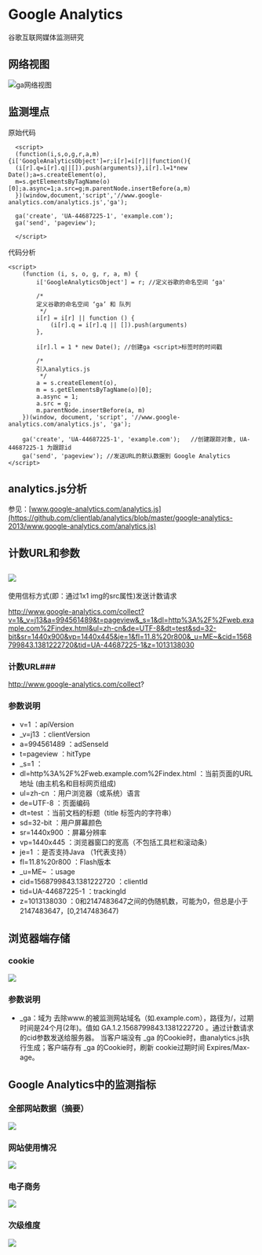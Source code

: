Google Analytics
==================

谷歌互联网媒体监测研究 


网络视图
--
![ga网络视图](https://raw.github.com/clientlab/analytics/master/google-analytics-2013/img/network.jpg)

监测埋点
--
原始代码

      <script>
      (function(i,s,o,g,r,a,m){i['GoogleAnalyticsObject']=r;i[r]=i[r]||function(){
      (i[r].q=i[r].q||[]).push(arguments)},i[r].l=1*new Date();a=s.createElement(o),
      m=s.getElementsByTagName(o)[0];a.async=1;a.src=g;m.parentNode.insertBefore(a,m)
      })(window,document,'script','//www.google-analytics.com/analytics.js','ga');
      
      ga('create', 'UA-44687225-1', 'example.com');
      ga('send', 'pageview');
      
      </script>

代码分析

	<script>
	    (function (i, s, o, g, r, a, m) {
	        i['GoogleAnalyticsObject'] = r; //定义谷歌的命名空间 ‘ga'
	
	        /*
	        定义谷歌的命名空间 ‘ga’ 和 队列
	         */
	        i[r] = i[r] || function () {
	            (i[r].q = i[r].q || []).push(arguments)
	        },
	
	        i[r].l = 1 * new Date(); //创建ga <script>标签时的时间戳
	
	        /*
	        引入analytics.js
	         */
	        a = s.createElement(o),
	        m = s.getElementsByTagName(o)[0];
	        a.async = 1;
	        a.src = g;
	        m.parentNode.insertBefore(a, m)
	    })(window, document, 'script', '//www.google-analytics.com/analytics.js', 'ga');
	
	    ga('create', 'UA-44687225-1', 'example.com');   //创建跟踪对象, UA-44687225-1 为跟踪id
	    ga('send', 'pageview'); //发送URL的默认数据到 Google Analytics
	</script>

analytics.js分析
--
参见：[www.google-analytics.com/analytics.js](https://github.com/clientlab/analytics/blob/master/google-analytics-2013/www.google-analytics.com/analytics.js)

计数URL和参数
--
![](https://raw.github.com/clientlab/analytics/master/google-analytics-2013/img/send_request.jpg)
--
使用信标方式(即：通过1x1 img的src属性)发送计数请求

http://www.google-analytics.com/collect?v=1&_v=j13&a=994561489&t=pageview&_s=1&dl=http%3A%2F%2Fweb.example.com%2Findex.html&ul=zh-cn&de=UTF-8&dt=test&sd=32-bit&sr=1440x900&vp=1440x445&je=1&fl=11.8%20r800&_u=ME~&cid=1568799843.1381222720&tid=UA-44687225-1&z=1013138030

### 计数URL###
http://www.google-analytics.com/collect?

### 参数说明 ###
- v=1 ：apiVersion
- _v=j13 ：clientVersion
- a=994561489 ：adSenseId
- t=pageview ：hitType
- _s=1 ：
- dl=http%3A%2F%2Fweb.example.com%2Findex.html ：当前页面的URL地址 (由主机名和目标网页组成)
- ul=zh-cn ：用户浏览器（或系统）语言
- de=UTF-8 ：页面编码
- dt=test ：当前文档的标题（title 标签内的字符串）
- sd=32-bit ：用户屏幕颜色
- sr=1440x900 ：屏幕分辨率
- vp=1440x445 ：浏览器窗口的宽高（不包括工具栏和滚动条）
- je=1 ：是否支持Java （1代表支持）
- fl=11.8%20r800 ：Flash版本
- _u=ME~ ：usage
- cid=1568799843.1381222720 ：clientId
- tid=UA-44687225-1 ：trackingId
- z=1013138030 ：0和2147483647之间的伪随机数，可能为0，但总是小于2147483647，[0,2147483647)

浏览器端存储
--
### cookie ###
![](https://raw.github.com/clientlab/analytics/master/google-analytics-2013/img/cookie.jpg)

### 参数说明 ###
- _ga：域为 去除www.的被监测网站域名（如.example.com），路径为/，过期时间是24个月(2年)。值如 GA.1.2.1568799843.1381222720 。通过计数请求的cid参数发送给服务器。
当客户端没有 _ga 的Cookie时，由analytics.js执行生成；客户端存有 _ga 的Cookie时，刷新 cookie过期时间 Expires/Max-age。

Google Analytics中的监测指标
--

### 全部网站数据（摘要） ###
![](https://raw.github.com/clientlab/analytics/master/google-analytics-2013/img/report.jpg)

### 网站使用情况 ###
![](https://raw.github.com/clientlab/analytics/master/google-analytics-2013/img/website_report.jpg)

### 电子商务 ###
![](https://raw.github.com/clientlab/analytics/master/google-analytics-2013/img/e-commerce_report.jpg)

### 次级维度 ###
![](https://raw.github.com/clientlab/analytics/master/google-analytics-2013/img/secondary_dimension.jpg)